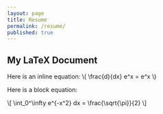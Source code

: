 ```yaml
---
layout: page
title: Resume
permalink: /resume/
published: true
--- 
```

<body>
  <h2>My LaTeX Document</h2>
  <p>Here is an inline equation: \( \frac{d}{dx} e^x = e^x \)</p>
  <p>Here is a block equation:</p>
  <div>
    \[
    \int_0^\infty e^{-x^2} dx = \frac{\sqrt{\pi}}{2}
    \]
  </div>
</body>

